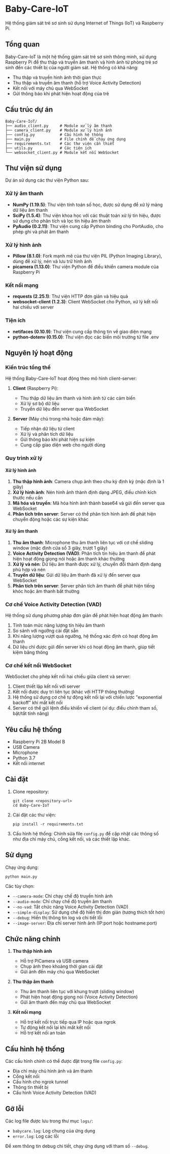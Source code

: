 # Baby-Care-IoT

Hệ thống giám sát trẻ sơ sinh sử dụng Internet of Things (IoT) và Raspberry Pi.

## Tổng quan

Baby-Care-IoT là một hệ thống giám sát trẻ sơ sinh thông minh, sử dụng Raspberry Pi để thu thập và truyền âm thanh và hình ảnh từ phòng trẻ sơ sinh đến các thiết bị của người giám sát. Hệ thống có khả năng:

- Thu thập và truyền hình ảnh thời gian thực
- Thu thập và truyền âm thanh (hỗ trợ Voice Activity Detection)
- Kết nối với máy chủ qua WebSocket
- Gửi thông báo khi phát hiện hoạt động của trẻ

## Cấu trúc dự án

```
Baby-Care-IoT/
├── audio_client.py     # Module xử lý âm thanh
├── camera_client.py    # Module xử lý hình ảnh
├── config.py           # Cấu hình hệ thống
├── main.py             # File chính để chạy ứng dụng
├── requirements.txt    # Các thư viện cần thiết
├── utils.py            # Các tiện ích
└── websocket_client.py # Module kết nối WebSocket
```

## Thư viện sử dụng

Dự án sử dụng các thư viện Python sau:

### Xử lý âm thanh
- **NumPy (1.19.5)**: Thư viện tính toán số học, được sử dụng để xử lý mảng dữ liệu âm thanh
- **SciPy (1.5.4)**: Thư viện khoa học với các thuật toán xử lý tín hiệu, được sử dụng cho phân tích và lọc tín hiệu âm thanh
- **PyAudio (0.2.11)**: Thư viện cung cấp Python binding cho PortAudio, cho phép ghi và phát âm thanh

### Xử lý hình ảnh
- **Pillow (8.1.0)**: Fork mạnh mẽ của thư viện PIL (Python Imaging Library), dùng để xử lý, nén và lưu trữ hình ảnh
- **picamera (1.13.0)**: Thư viện Python để điều khiển camera module của Raspberry Pi

### Kết nối mạng
- **requests (2.25.1)**: Thư viện HTTP đơn giản và hiệu quả
- **websocket-client (1.2.3)**: Client WebSocket cho Python, xử lý kết nối hai chiều với server

### Tiện ích
- **netifaces (0.10.9)**: Thư viện cung cấp thông tin về giao diện mạng
- **python-dotenv (0.15.0)**: Thư viện đọc các biến môi trường từ file .env

## Nguyên lý hoạt động

### Kiến trúc tổng thể

Hệ thống Baby-Care-IoT hoạt động theo mô hình client-server:

1. **Client** (Raspberry Pi):
   - Thu thập dữ liệu âm thanh và hình ảnh từ các cảm biến
   - Xử lý sơ bộ dữ liệu
   - Truyền dữ liệu đến server qua WebSocket

2. **Server** (Máy chủ trong nhà hoặc đám mây):
   - Tiếp nhận dữ liệu từ client
   - Xử lý và phân tích dữ liệu
   - Gửi thông báo khi phát hiện sự kiện
   - Cung cấp giao diện web cho người dùng

### Quy trình xử lý

#### Xử lý hình ảnh
1. **Thu thập hình ảnh**: Camera chụp ảnh theo chu kỳ định kỳ (mặc định là 1 giây)
2. **Xử lý hình ảnh**: Nén hình ảnh thành định dạng JPEG, điều chỉnh kích thước nếu cần
3. **Mã hóa và truyền**: Mã hóa hình ảnh thành base64 và gửi đến server qua WebSocket
4. **Phân tích trên server**: Server có thể phân tích hình ảnh để phát hiện chuyển động hoặc các sự kiện khác

#### Xử lý âm thanh
1. **Thu âm thanh**: Microphone thu âm thanh liên tục với cơ chế sliding window (mặc định cửa sổ 3 giây, trượt 1 giây)
2. **Voice Activity Detection (VAD)**: Phân tích tín hiệu âm thanh để phát hiện hoạt động giọng nói hoặc âm thanh khác thường
3. **Xử lý và nén**: Dữ liệu âm thanh được xử lý, chuyển đổi thành định dạng phù hợp và nén
4. **Truyền dữ liệu**: Gửi dữ liệu âm thanh đã xử lý đến server qua WebSocket
5. **Phân tích trên server**: Server phân tích âm thanh để phát hiện tiếng khóc hoặc âm thanh bất thường

### Cơ chế Voice Activity Detection (VAD)

Hệ thống sử dụng phương pháp đơn giản để phát hiện hoạt động âm thanh:
1. Tính toán mức năng lượng tín hiệu âm thanh
2. So sánh với ngưỡng cài đặt sẵn
3. Khi năng lượng vượt quá ngưỡng, hệ thống xác định có hoạt động âm thanh
4. Dữ liệu chỉ được gửi đến server khi có hoạt động âm thanh, giúp tiết kiệm băng thông

### Cơ chế kết nối WebSocket

WebSocket cho phép kết nối hai chiều giữa client và server:
1. Client thiết lập kết nối với server
2. Kết nối được duy trì liên tục (khác với HTTP thông thường)
3. Hệ thống sử dụng cơ chế tự động kết nối lại với chiến lược "exponential backoff" khi mất kết nối
4. Server có thể gửi lệnh điều khiển về client (ví dụ: điều chỉnh tham số, bật/tắt tính năng)

## Yêu cầu hệ thống

- Raspberry Pi 2B Model B
- USB Camera
- Microphone
- Python 3.7
- Kết nối internet

## Cài đặt

1. Clone repository:
   ```
   git clone <repository-url>
   cd Baby-Care-IoT
   ```

2. Cài đặt các thư viện:
   ```
   pip install -r requirements.txt
   ```

3. Cấu hình hệ thống:
   Chỉnh sửa file `config.py` để cập nhật các thông số như địa chỉ máy chủ, cổng kết nối, và các thiết lập khác.

## Sử dụng

Chạy ứng dụng:

```
python main.py
```

Các tùy chọn:

- `--camera-mode`: Chỉ chạy chế độ truyền hình ảnh
- `--audio-mode`: Chỉ chạy chế độ truyền âm thanh
- `--no-vad`: Tắt chức năng Voice Activity Detection (VAD)
- `--simple-display`: Sử dụng chế độ hiển thị đơn giản (tương thích tốt hơn)
- `--debug`: Hiển thị thông tin log và chi tiết lỗi
- `--image-server`: Địa chỉ server hình ảnh (IP:port hoặc hostname:port)

## Chức năng chính

1. **Thu thập hình ảnh**
   - Hỗ trợ PiCamera và USB camera
   - Chụp ảnh theo khoảng thời gian cài đặt
   - Gửi ảnh đến máy chủ qua WebSocket

2. **Thu thập âm thanh**
   - Thu âm thanh liên tục với khung trượt (sliding window)
   - Phát hiện hoạt động giọng nói (Voice Activity Detection)
   - Gửi âm thanh đến máy chủ qua WebSocket

3. **Kết nối mạng**
   - Hỗ trợ kết nối trực tiếp qua IP hoặc qua ngrok
   - Tự động kết nối lại khi mất kết nối
   - Hỗ trợ kết nối an toàn

## Cấu hình hệ thống

Các cấu hình chính có thể được đặt trong file `config.py`:

- Địa chỉ máy chủ hình ảnh và âm thanh
- Cổng kết nối
- Cấu hình cho ngrok tunnel
- Thông tin thiết bị
- Cấu hình Voice Activity Detection (VAD)

## Gỡ lỗi

Các log file được lưu trong thư mục `logs/`:
- `babycare.log`: Log chung của ứng dụng
- `error.log`: Log các lỗi

Để xem thông tin debug chi tiết, chạy ứng dụng với tham số `--debug`.



